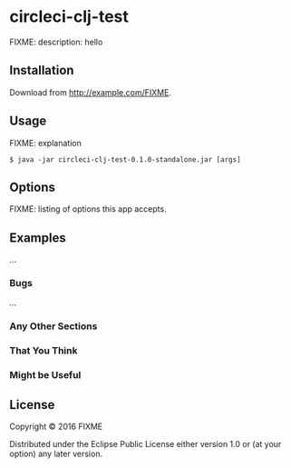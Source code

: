 # circleci-clj-test

FIXME: description: hello

## Installation

Download from http://example.com/FIXME.

## Usage

FIXME: explanation

    $ java -jar circleci-clj-test-0.1.0-standalone.jar [args]

## Options

FIXME: listing of options this app accepts.

## Examples

...

### Bugs

...

### Any Other Sections
### That You Think
### Might be Useful

## License

Copyright © 2016 FIXME

Distributed under the Eclipse Public License either version 1.0 or (at
your option) any later version.
